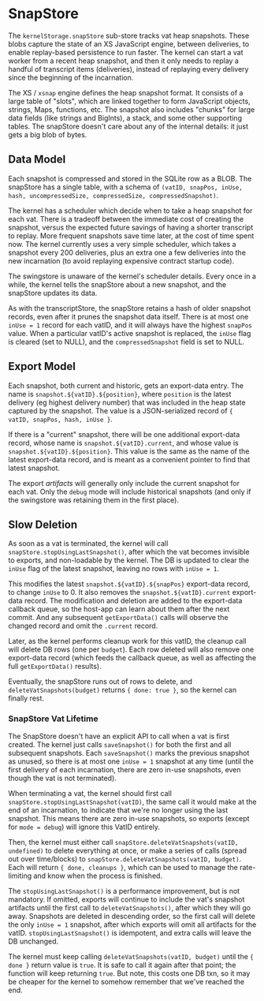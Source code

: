 # SnapStore

The `kernelStorage.snapStore` sub-store tracks vat heap snapshots. These blobs capture the state of an XS JavaScript engine, between deliveries, to enable replay-based persistence to run faster. The kernel can start a vat worker from a recent heap snapshot, and then it only needs to replay a handful of transcript items (deliveries), instead of replaying every delivery since the beginning of the incarnation.

The XS / `xsnap` engine defines the heap snapshot format. It consists of a large table of "slots", which are linked together to form JavaScript objects, strings, Maps, functions, etc. The snapshot also includes "chunks" for large data fields (like strings and BigInts), a stack, and some other supporting tables. The snapStore doesn't care about any of the internal details: it just gets a big blob of bytes.

## Data Model

Each snapshot is compressed and stored in the SQLite row as a BLOB. The snapStore has a single table, with a schema of `(vatID, snapPos, inUse, hash, uncompressedSize, compressedSize, compressedSnapshot)`.

The kernel has a scheduler which decide when to take a heap snapshot for each vat. There is a tradeoff between the immediate cost of creating the snapshot, versus the expected future savings of having a shorter transcript to replay. More frequent snapshots save time later, at the cost of time spent now. The kernel currently uses a very simple scheduler, which takes a snapshot every 200 deliveries, plus an extra one a few deliveries into the new incarnation (to avoid replaying expensive contract startup code).

The swingstore is unaware of the kernel's scheduler details. Every once in a while, the kernel tells the snapStore about a new snapshot, and the snapStore updates its data.

As with the transcriptStore, the snapStore retains a hash of older snapshot records, even after it prunes the snapshot data itself. There is at most one `inUse = 1` record for each vatID, and it will always have the highest `snapPos` value. When a particular vatID's active snapshot is replaced, the `inUse` flag is cleared (set to NULL), and the `compressedSnapshot` field is set to NULL.

## Export Model

Each snapshot, both current and historic, gets an export-data entry. The name is `snapshot.${vatID}.${position}`, where `position` is the latest delivery (eg highest delivery number) that was included in the heap state captured by the snapshot. The value is a JSON-serialized record of `{ vatID, snapPos, hash, inUse }`.

If there is a "current" snapshot, there will be one additional export-data record, whose name is `snapshot.${vatID}.current`, and whose value is `snapshot.${vatID}.${position}`. This value is the same as the name of the latest export-data record, and is meant as a convenient pointer to find that latest snapshot.

The export *artifacts* will generally only include the current snapshot for each vat. Only the `debug` mode will include historical snapshots (and only if the swingstore was retaining them in the first place).

## Slow Deletion

As soon as a vat is terminated, the kernel will call `snapStore.stopUsingLastSnapshot()`, after which the vat becomes invisible to exports, and non-loadable by the kernel. The DB is updated to clear the `inUse` flag of the latest snapshot, leaving no rows with `inUse = 1`.

This modifies the latest `snapshot.${vatID}.${snapPos}` export-data record, to change `inUse` to 0.  It also removes the `snapshot.${vatID}.current` export-data record. The modification and deletion are added to the export-data callback queue, so the host-app can learn about them after the next commit. And any subsequent `getExportData()` calls will observe the changed record and omit the `.current` record.

Later, as the kernel performs cleanup work for this vatID, the cleanup call will delete DB rows (one per `budget`). Each row deleted will also remove one export-data record (which feeds the callback queue, as well as affecting the full `getExportData()` results).

Eventually, the snapStore runs out of rows to delete, and `deleteVatSnapshots(budget)` returns `{ done: true }`, so the kernel can finally rest.

### SnapStore Vat Lifetime

The SnapStore doesn't have an explicit API to call when a vat is first created. The kernel just calls `saveSnapshot()` for both the first and all subsequent snapshots. Each `saveSnapshot()` marks the previous snapshot as unused, so there is at most one `inUse = 1` snapshot at any time (until the first delivery of each incarnation, there are zero in-use snapshots, even though the vat is not terminated).

When terminating a vat, the kernel should first call `snapStore.stopUsingLastSnapshot(vatID)`, the same call it would make at the end of an incarnation, to indicate that we're no longer using the last snapshot. This means there are zero in-use snapshots, so exports (except for `mode = debug`) will ignore this VatID entirely.

Then, the kernel must either call `snapStore.deleteVatSnapshots(vatID, undefined)` to delete everything at once, or make a series of calls (spread out over time/blocks) to `snapStore.deleteVatSnapshots(vatID, budget)`. Each will return `{ done, cleanups }`, which can be used to manage the rate-limiting and know when the process is finished.

The `stopUsingLastSnapshot()` is a performance improvement, but is not mandatory. If omitted, exports will continue to include the vat's snapshot artifacts until the first call to `deleteVatSnapshots()`, after which they will go away. Snapshots are deleted in descending order, so the first call will delete the only `inUse = 1` snapshot, after which exports will omit all artifacts for the vatID. `stopUsingLastSnapshot()` is idempotent, and extra calls will leave the DB unchanged.

The kernel must keep calling `deleteVatSnapshots(vatID, budget)` until the `{ done }` return value is `true`. It is safe to call it again after that point; the function will keep returning `true`. But note, this costs one DB txn, so it may be cheaper for the kernel to somehow remember that we've reached the end.
